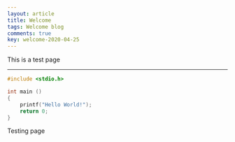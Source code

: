 ```yaml
---
layout: article
title: Welcome
tags: Welcome blog
comments: true
key: welcome-2020-04-25
---
```


This is a test page
<!--more-->

---

```c
#include <stdio.h>

int main ()
{
    printf("Hello World!");
    return 0;
}
```




Testing page
